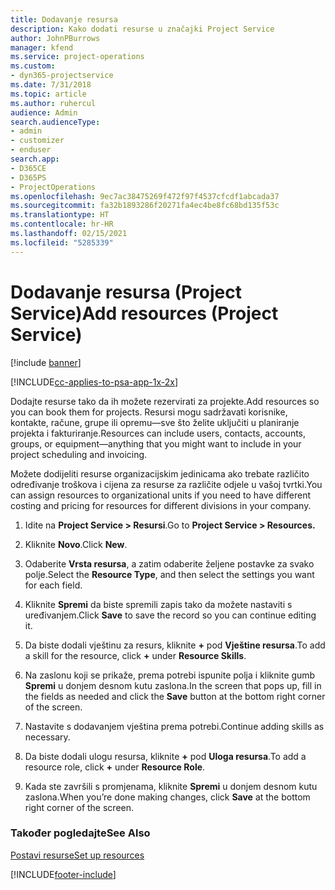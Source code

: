 ```yaml
---
title: Dodavanje resursa
description: Kako dodati resurse u značajki Project Service
author: JohnPBurrows
manager: kfend
ms.service: project-operations
ms.custom:
- dyn365-projectservice
ms.date: 7/31/2018
ms.topic: article
ms.author: ruhercul
audience: Admin
search.audienceType:
- admin
- customizer
- enduser
search.app:
- D365CE
- D365PS
- ProjectOperations
ms.openlocfilehash: 9ec7ac38475269f472f97f4537cfcdf1abcada37
ms.sourcegitcommit: fa32b1893286f20271fa4ec4be8fc68bd135f53c
ms.translationtype: HT
ms.contentlocale: hr-HR
ms.lasthandoff: 02/15/2021
ms.locfileid: "5285339"
---
```

# <a name="add-resources-project-service"></a><span data-ttu-id="74dc7-103">Dodavanje resursa (Project Service)</span><span class="sxs-lookup"><span data-stu-id="74dc7-103">Add resources (Project Service)</span></span>

[!include [banner](../includes/psa-now-project-operations.md)]

[!INCLUDE[cc-applies-to-psa-app-1x-2x](../includes/cc-applies-to-psa-app-1x-2x.md)]

<span data-ttu-id="74dc7-104">Dodajte resurse tako da ih možete rezervirati za projekte.</span><span class="sxs-lookup"><span data-stu-id="74dc7-104">Add resources so you can book them for projects.</span></span> <span data-ttu-id="74dc7-105">Resursi mogu sadržavati korisnike, kontakte, račune, grupe ili opremu—sve što želite uključiti u planiranje projekta i fakturiranje.</span><span class="sxs-lookup"><span data-stu-id="74dc7-105">Resources can include users, contacts, accounts, groups, or equipment—anything that you might want to include in your project scheduling and invoicing.</span></span>  
  
<span data-ttu-id="74dc7-106">Možete dodijeliti resurse organizacijskim jedinicama ako trebate različito određivanje troškova i cijena za resurse za različite odjele u vašoj tvrtki.</span><span class="sxs-lookup"><span data-stu-id="74dc7-106">You can assign resources to organizational units if you need to have different costing and pricing for resources for different divisions in your company.</span></span>  
  
1.  <span data-ttu-id="74dc7-107">Idite na **Project Service > Resursi**.</span><span class="sxs-lookup"><span data-stu-id="74dc7-107">Go to **Project Service > Resources.**</span></span>  
  
2.  <span data-ttu-id="74dc7-108">Kliknite **Novo**.</span><span class="sxs-lookup"><span data-stu-id="74dc7-108">Click **New**.</span></span>  
  
3.  <span data-ttu-id="74dc7-109">Odaberite **Vrsta resursa**, a zatim odaberite željene postavke za svako polje.</span><span class="sxs-lookup"><span data-stu-id="74dc7-109">Select the **Resource Type**, and then select the settings you want for each field.</span></span>  
  
4.  <span data-ttu-id="74dc7-110">Kliknite **Spremi** da biste spremili zapis tako da možete nastaviti s uređivanjem.</span><span class="sxs-lookup"><span data-stu-id="74dc7-110">Click **Save** to save the record so you can continue editing it.</span></span>  
  
5.  <span data-ttu-id="74dc7-111">Da biste dodali vještinu za resurs, kliknite **+** pod **Vještine resursa**.</span><span class="sxs-lookup"><span data-stu-id="74dc7-111">To add a skill for the resource, click **+** under **Resource Skills**.</span></span>  
  
6.  <span data-ttu-id="74dc7-112">Na zaslonu koji se prikaže, prema potrebi ispunite polja i kliknite gumb **Spremi** u donjem desnom kutu zaslona.</span><span class="sxs-lookup"><span data-stu-id="74dc7-112">In the screen that pops up, fill in the fields as needed and click the **Save** button at the bottom right corner of the screen.</span></span>  
  
7.  <span data-ttu-id="74dc7-113">Nastavite s dodavanjem vještina prema potrebi.</span><span class="sxs-lookup"><span data-stu-id="74dc7-113">Continue adding skills as necessary.</span></span>  
  
8.  <span data-ttu-id="74dc7-114">Da biste dodali ulogu resursa, kliknite **+** pod **Uloga resursa**.</span><span class="sxs-lookup"><span data-stu-id="74dc7-114">To add a resource role, click **+** under **Resource Role**.</span></span>  
  
9. <span data-ttu-id="74dc7-115">Kada ste završili s promjenama, kliknite **Spremi** u donjem desnom kutu zaslona.</span><span class="sxs-lookup"><span data-stu-id="74dc7-115">When you’re done making changes, click **Save** at the bottom right corner of the screen.</span></span>  
  
### <a name="see-also"></a><span data-ttu-id="74dc7-116">Također pogledajte</span><span class="sxs-lookup"><span data-stu-id="74dc7-116">See Also</span></span>  
 [<span data-ttu-id="74dc7-117">Postavi resurse</span><span class="sxs-lookup"><span data-stu-id="74dc7-117">Set up resources</span></span>](../psa/set-up-resources.md)


[!INCLUDE[footer-include](../includes/footer-banner.md)]